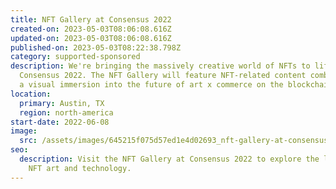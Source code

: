 ```yaml
---
title: NFT Gallery at Consensus 2022
created-on: 2023-05-03T08:06:08.616Z
updated-on: 2023-05-03T08:06:08.616Z
published-on: 2023-05-03T08:22:38.798Z
category: supported-sponsored
description: We're bringing the massively creative world of NFTs to life at
  Consensus 2022. The NFT Gallery will feature NFT-related content combined with
  a visual immersion into the future of art x commerce on the blockchain.
location:
  primary: Austin, TX
  region: north-america
start-date: 2022-06-08
image:
  src: /assets/images/645215f075d57ed1e4d02693_nft-gallery-at-consensus.png
seo:
  description: Visit the NFT Gallery at Consensus 2022 to explore the latest in
    NFT art and technology.
---
```

